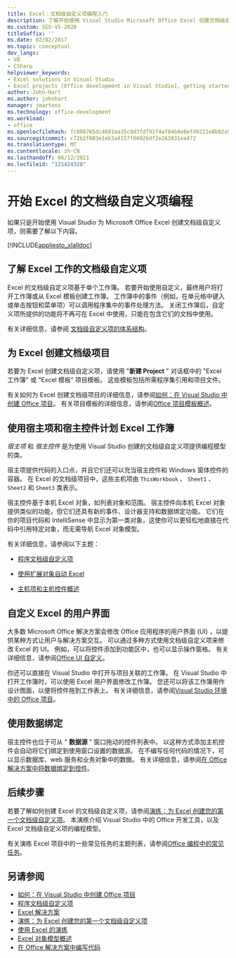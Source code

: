 ```yaml
---
title: Excel：文档级自定义项编程入门
description: 了解开始使用 Visual Studio Microsoft Office Excel 创建文档级自定义项时需要了解的知识。
ms.custom: SEO-VS-2020
titleSuffix: ''
ms.date: 02/02/2017
ms.topic: conceptual
dev_langs:
- VB
- CSharp
helpviewer_keywords:
- Excel solutions in Visual Studio
- Excel projects [Office development in Visual Studio], getting started
author: John-Hart
ms.author: johnhart
manager: jmartens
ms.technology: office-development
ms.workload:
- office
ms.openlocfilehash: fc808765dc4691ea35c8d3fdf91f4af04b4e8efd9221e8b02a98449ab63751d0
ms.sourcegitcommit: c72b2f603e1eb3a4157f00926df2e263831ea472
ms.translationtype: MT
ms.contentlocale: zh-CN
ms.lasthandoff: 08/12/2021
ms.locfileid: "121424328"
---
```

# <a name="get-started-programming-document-level-customizations-for-excel"></a>开始 Excel 的文档级自定义项编程
  如果只是开始使用 Visual Studio 为 Microsoft Office Excel 创建文档级自定义项，则需要了解以下内容。

 [!INCLUDE[appliesto_xlalldoc](../vsto/includes/appliesto-xlalldoc-md.md)]

## <a name="understand-how-document-level-customizations-for-excel-work"></a>了解 Excel 工作的文档级自定义项
 Excel 的文档级自定义项基于单个工作簿。 若要开始使用自定义，最终用户将打开工作簿或从 Excel 模板创建工作簿。 工作簿中的事件（例如，在单元格中键入或单击按钮和菜单项）可以调用程序集中的事件处理方法。 关闭工作簿后，自定义项所提供的功能将不再可在 Excel 中使用，只能在包含它们的文档中使用。

 有关详细信息，请参阅 [文档级自定义项的体系结构](../vsto/architecture-of-document-level-customizations.md)。

## <a name="create-document-level-projects-for-excel"></a>为 Excel 创建文档级项目
 若要为 Excel 创建文档级自定义项，请使用 "**新建 Project** " 对话框中的 "Excel 工作簿" 或 "Excel 模板" 项目模板。 这些模板包括所需程序集引用和项目文件。

 有关如何为 Excel 创建文档级项目的详细信息，请参阅[如何：在 Visual Studio 中创建 Office 项目](../vsto/how-to-create-office-projects-in-visual-studio.md)。 有关项目模板的详细信息，请参阅[Office 项目模板概述](../vsto/office-project-templates-overview.md)。

## <a name="program-excel-workbooks-by-using-host-items-and-host-controls"></a>使用宿主项和宿主控件计划 Excel 工作簿
 *宿主项* 和 *宿主控件* 是为使用 Visual Studio 创建的文档级自定义项提供编程模型的类。

 宿主项提供代码的入口点，并且它们还可以充当宿主控件和 Windows 窗体控件的容器。 在 Excel 的文档级项目中，这些主机项由 `ThisWorkbook` 、 `Sheet1` 、 `Sheet2` 和 `Sheet3` 类表示。

 宿主控件基于本机 Excel 对象，如列表对象和范围。 宿主控件向本机 Excel 对象提供类似的功能，但它们还具有新的事件、设计器支持和数据绑定功能。 它们在你的项目代码和 IntelliSense 中显示为第一类对象，这使你可以更轻松地直接在代码中引用特定对象，而无需导航 Excel 对象模型。

 有关详细信息，请参阅以下主题：

- [程序文档级自定义项](../vsto/programming-document-level-customizations.md)

- [使用扩展对象自动 Excel](../vsto/automating-excel-by-using-extended-objects.md)

- [主机项和主机控件概述](../vsto/host-items-and-host-controls-overview.md)

## <a name="customize-the-user-interface-of-excel"></a>自定义 Excel 的用户界面
 大多数 Microsoft Office 解决方案会修改 Office 应用程序的用户界面 (UI) ，以提供某种方式让用户与解决方案交互。 可以通过多种方式使用文档级自定义项来修改 Excel 的 UI。 例如，可以将控件添加到功能区中，也可以显示操作窗格。 有关详细信息，请参阅[Office UI 自定义](../vsto/office-ui-customization.md)。

 你还可以直接在 Visual Studio 中打开与项目关联的工作簿。 在 Visual Studio 中打开工作簿时，可以使用 Excel 用户界面修改工作簿。 您还可以将该工作簿用作设计图面，以便将控件拖到工作表上。 有关详细信息，请参阅[Visual Studio 环境中的 Office 项目](../vsto/office-projects-in-the-visual-studio-environment.md)。

## <a name="use-data-binding"></a>使用数据绑定
 宿主控件也位于可从 " **数据源** " 窗口拖动的控件列表中。 以这种方式添加主机控件会自动将它们绑定到使用窗口设置的数据源。 在不编写任何代码的情况下，可以显示数据库、web 服务和业务对象中的数据。 有关详细信息，请参阅[在 Office 解决方案中将数据绑定到控件](../vsto/binding-data-to-controls-in-office-solutions.md)。

## <a name="next-steps"></a>后续步骤
 若要了解如何创建 Excel 的文档级自定义项，请参阅[演练：为 Excel 创建您的第一个文档级自定义项](../vsto/walkthrough-creating-your-first-document-level-customization-for-excel.md)。 本演练介绍 Visual Studio 中的 Office 开发工具，以及 Excel 文档级自定义项的编程模型。

 有关演练 Excel 项目中的一些常见任务的主题列表，请参阅[Office 编程中的常见任务](../vsto/common-tasks-in-office-programming.md)。

## <a name="see-also"></a>另请参阅
- [如何：在 Visual Studio 中创建 Office 项目](../vsto/how-to-create-office-projects-in-visual-studio.md)
- [程序文档级自定义项](../vsto/programming-document-level-customizations.md)
- [Excel 解决方案](../vsto/excel-solutions.md)
- [演练：为 Excel 创建您的第一个文档级自定义项](../vsto/walkthrough-creating-your-first-document-level-customization-for-excel.md)
- [使用 Excel 的演练](../vsto/walkthroughs-using-excel.md)
- [Excel 对象模型概述](../vsto/excel-object-model-overview.md)
- [在 Office 解决方案中编写代码](../vsto/writing-code-in-office-solutions.md)

